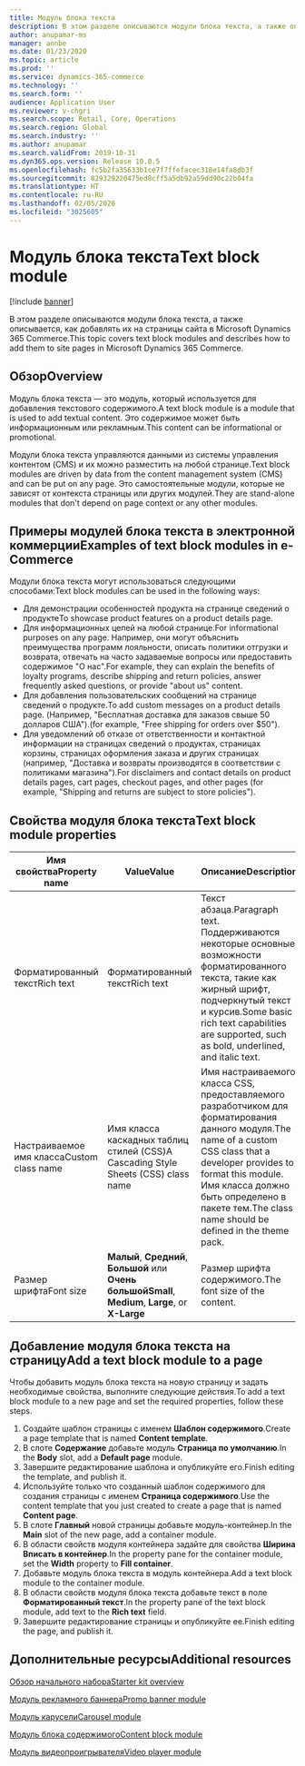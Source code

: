 ```yaml
---
title: Модуль блока текста
description: В этом разделе описываются модули блока текста, а также описывается, как добавлять их на страницы сайта в Microsoft Dynamics 365 Commerce.
author: anupamar-ms
manager: annbe
ms.date: 01/23/2020
ms.topic: article
ms.prod: ''
ms.service: dynamics-365-commerce
ms.technology: ''
ms.search.form: ''
audience: Application User
ms.reviewer: v-chgri
ms.search.scope: Retail, Core, Operations
ms.search.region: Global
ms.search.industry: ''
ms.author: anupamar
ms.search.validFrom: 2019-10-31
ms.dyn365.ops.version: Release 10.0.5
ms.openlocfilehash: fc5b2fa35633b1ce7f7ffefacec318e14fa8db3f
ms.sourcegitcommit: 829329220475ed8cff5a5db92a59dd90c22b04fa
ms.translationtype: HT
ms.contentlocale: ru-RU
ms.lasthandoff: 02/05/2020
ms.locfileid: "3025605"
---
```

# <a name="text-block-module"></a><span data-ttu-id="a19d9-103">Модуль блока текста</span><span class="sxs-lookup"><span data-stu-id="a19d9-103">Text block module</span></span>


[!include [banner](includes/banner.md)]

<span data-ttu-id="a19d9-104">В этом разделе описываются модули блока текста, а также описывается, как добавлять их на страницы сайта в Microsoft Dynamics 365 Commerce.</span><span class="sxs-lookup"><span data-stu-id="a19d9-104">This topic covers text block modules and describes how to add them to site pages in Microsoft Dynamics 365 Commerce.</span></span>

## <a name="overview"></a><span data-ttu-id="a19d9-105">Обзор</span><span class="sxs-lookup"><span data-stu-id="a19d9-105">Overview</span></span>

<span data-ttu-id="a19d9-106">Модуль блока текста — это модуль, который используется для добавления текстового содержимого.</span><span class="sxs-lookup"><span data-stu-id="a19d9-106">A text block module is a module that is used to add textual content.</span></span> <span data-ttu-id="a19d9-107">Это содержимое может быть информационным или рекламным.</span><span class="sxs-lookup"><span data-stu-id="a19d9-107">This content can be informational or promotional.</span></span>

<span data-ttu-id="a19d9-108">Модули блока текста управляются данными из системы управления контентом (CMS) и их можно разместить на любой странице.</span><span class="sxs-lookup"><span data-stu-id="a19d9-108">Text block modules are driven by data from the content management system (CMS) and can be put on any page.</span></span> <span data-ttu-id="a19d9-109">Это самостоятельные модули, которые не зависят от контекста страницы или других модулей.</span><span class="sxs-lookup"><span data-stu-id="a19d9-109">They are stand-alone modules that don't depend on page context or any other modules.</span></span>

## <a name="examples-of-text-block-modules-in-e-commerce"></a><span data-ttu-id="a19d9-110">Примеры модулей блока текста в электронной коммерции</span><span class="sxs-lookup"><span data-stu-id="a19d9-110">Examples of text block modules in e-Commerce</span></span>

<span data-ttu-id="a19d9-111">Модули блока текста могут использоваться следующими способами:</span><span class="sxs-lookup"><span data-stu-id="a19d9-111">Text block modules can be used in the following ways:</span></span>

* <span data-ttu-id="a19d9-112">Для демонстрации особенностей продукта на странице сведений о продукте</span><span class="sxs-lookup"><span data-stu-id="a19d9-112">To showcase product features on a product details page.</span></span>
* <span data-ttu-id="a19d9-113">Для информационных целей на любой странице.</span><span class="sxs-lookup"><span data-stu-id="a19d9-113">For informational purposes on any page.</span></span> <span data-ttu-id="a19d9-114">Например, они могут объяснить преимущества программ лояльности, описать политики отгрузки и возврата, отвечать на часто задаваемые вопросы или предоставить содержимое "О нас".</span><span class="sxs-lookup"><span data-stu-id="a19d9-114">For example, they can explain the benefits of loyalty programs, describe shipping and return policies, answer frequently asked questions, or provide "about us" content.</span></span>
* <span data-ttu-id="a19d9-115">Для добавления пользовательских сообщений на странице сведений о продукте.</span><span class="sxs-lookup"><span data-stu-id="a19d9-115">To add custom messages on a product details page.</span></span> <span data-ttu-id="a19d9-116">(Например, "Бесплатная доставка для заказов свыше 50 долларов США").</span><span class="sxs-lookup"><span data-stu-id="a19d9-116">(for example, "Free shipping for orders over $50").</span></span>
* <span data-ttu-id="a19d9-117">Для уведомлений об отказе от ответственности и контактной информации на страницах сведений о продуктах, страницах корзины, страницах оформления заказа и других страницах (например, "Доставка и возвраты производятся в соответствии с политиками магазина").</span><span class="sxs-lookup"><span data-stu-id="a19d9-117">For disclaimers and contact details on product details pages, cart pages, checkout pages, and other pages (for example, "Shipping and returns are subject to store policies").</span></span>

## <a name="text-block-module-properties"></a><span data-ttu-id="a19d9-118">Свойства модуля блока текста</span><span class="sxs-lookup"><span data-stu-id="a19d9-118">Text block module properties</span></span>

| <span data-ttu-id="a19d9-119">Имя свойства</span><span class="sxs-lookup"><span data-stu-id="a19d9-119">Property name</span></span>     | <span data-ttu-id="a19d9-120">Value</span><span class="sxs-lookup"><span data-stu-id="a19d9-120">Value</span></span>                                            | <span data-ttu-id="a19d9-121">Описание</span><span class="sxs-lookup"><span data-stu-id="a19d9-121">Description</span></span> |
|-------------------|--------------------------------------------------|-------------|
| <span data-ttu-id="a19d9-122">Форматированный текст</span><span class="sxs-lookup"><span data-stu-id="a19d9-122">Rich text</span></span>         | <span data-ttu-id="a19d9-123">Форматированный текст</span><span class="sxs-lookup"><span data-stu-id="a19d9-123">Rich text</span></span>                                        | <span data-ttu-id="a19d9-124">Текст абзаца.</span><span class="sxs-lookup"><span data-stu-id="a19d9-124">Paragraph text.</span></span> <span data-ttu-id="a19d9-125">Поддерживаются некоторые основные возможности форматированного текста, такие как жирный шрифт, подчеркнутый текст и курсив.</span><span class="sxs-lookup"><span data-stu-id="a19d9-125">Some basic rich text capabilities are supported, such as bold, underlined, and italic text.</span></span> |
| <span data-ttu-id="a19d9-126">Настраиваемое имя класса</span><span class="sxs-lookup"><span data-stu-id="a19d9-126">Custom class name</span></span> | <span data-ttu-id="a19d9-127">Имя класса каскадных таблиц стилей (CSS)</span><span class="sxs-lookup"><span data-stu-id="a19d9-127">A Cascading Style Sheets (CSS) class name</span></span>        | <span data-ttu-id="a19d9-128">Имя настраиваемого класса CSS, предоставляемого разработчиком для форматирования данного модуля.</span><span class="sxs-lookup"><span data-stu-id="a19d9-128">The name of a custom CSS class that a developer provides to format this module.</span></span> <span data-ttu-id="a19d9-129">Имя класса должно быть определено в пакете тем.</span><span class="sxs-lookup"><span data-stu-id="a19d9-129">The class name should be defined in the theme pack.</span></span> |
| <span data-ttu-id="a19d9-130">Размер шрифта</span><span class="sxs-lookup"><span data-stu-id="a19d9-130">Font size</span></span>         | <span data-ttu-id="a19d9-131">**Малый**, **Средний**, **Большой** или **Очень большой**</span><span class="sxs-lookup"><span data-stu-id="a19d9-131">**Small**, **Medium**, **Large**, or **X-Large**</span></span> | <span data-ttu-id="a19d9-132">Размер шрифта содержимого.</span><span class="sxs-lookup"><span data-stu-id="a19d9-132">The font size of the content.</span></span> |

## <a name="add-a-text-block-module-to-a-page"></a><span data-ttu-id="a19d9-133">Добавление модуля блока текста на страницу</span><span class="sxs-lookup"><span data-stu-id="a19d9-133">Add a text block module to a page</span></span>

<span data-ttu-id="a19d9-134">Чтобы добавить модуль блока текста на новую страницу и задать необходимые свойства, выполните следующие действия.</span><span class="sxs-lookup"><span data-stu-id="a19d9-134">To add a text block module to a new page and set the required properties, follow these steps.</span></span>

1. <span data-ttu-id="a19d9-135">Создайте шаблон страницы с именем **Шаблон содержимого**.</span><span class="sxs-lookup"><span data-stu-id="a19d9-135">Create a page template that is named **Content template**.</span></span> 
1. <span data-ttu-id="a19d9-136">В слоте **Содержание** добавьте модуль **Страница по умолчанию**.</span><span class="sxs-lookup"><span data-stu-id="a19d9-136">In the **Body** slot, add a **Default page** module.</span></span>
1. <span data-ttu-id="a19d9-137">Завершите редактирование шаблона и опубликуйте его.</span><span class="sxs-lookup"><span data-stu-id="a19d9-137">Finish editing the template, and publish it.</span></span>
1. <span data-ttu-id="a19d9-138">Используйте только что созданный шаблон содержимого для создания страницы с именем **Страница содержимого**.</span><span class="sxs-lookup"><span data-stu-id="a19d9-138">Use the content template that you just created to create a page that is named **Content page**.</span></span>
1. <span data-ttu-id="a19d9-139">В слоте **Главный** новой страницы добавьте модуль-контейнер.</span><span class="sxs-lookup"><span data-stu-id="a19d9-139">In the **Main** slot of the new page, add a container module.</span></span>
1. <span data-ttu-id="a19d9-140">В области свойств модуля контейнера задайте для свойства **Ширина** **Вписать в контейнер**.</span><span class="sxs-lookup"><span data-stu-id="a19d9-140">In the property pane for the container module, set the **Width** property to **Fill container**.</span></span>
1. <span data-ttu-id="a19d9-141">Добавьте модуль блока текста в модуль контейнера.</span><span class="sxs-lookup"><span data-stu-id="a19d9-141">Add a text block module to the container module.</span></span> 
1. <span data-ttu-id="a19d9-142">В области свойств модуля блока текста добавьте текст в поле **Форматированный текст**.</span><span class="sxs-lookup"><span data-stu-id="a19d9-142">In the property pane of the text block module, add text to the **Rich text** field.</span></span>
1. <span data-ttu-id="a19d9-143">Завершите редактирование страницы и опубликуйте ее.</span><span class="sxs-lookup"><span data-stu-id="a19d9-143">Finish editing the page, and publish it.</span></span>

## <a name="additional-resources"></a><span data-ttu-id="a19d9-144">Дополнительные ресурсы</span><span class="sxs-lookup"><span data-stu-id="a19d9-144">Additional resources</span></span>

[<span data-ttu-id="a19d9-145">Обзор начального набора</span><span class="sxs-lookup"><span data-stu-id="a19d9-145">Starter kit overview</span></span>](starter-kit-overview.md)

[<span data-ttu-id="a19d9-146">Модуль рекламного баннера</span><span class="sxs-lookup"><span data-stu-id="a19d9-146">Promo banner module</span></span>](add-alert.md)

[<span data-ttu-id="a19d9-147">Модуль карусели</span><span class="sxs-lookup"><span data-stu-id="a19d9-147">Carousel module</span></span>](add-carousel.md)

[<span data-ttu-id="a19d9-148">Модуль блока содержимого</span><span class="sxs-lookup"><span data-stu-id="a19d9-148">Content block module</span></span>](add-hero-module.md)

[<span data-ttu-id="a19d9-149">Модуль видеопроигрывателя</span><span class="sxs-lookup"><span data-stu-id="a19d9-149">Video player module</span></span>](add-video-player.md)

